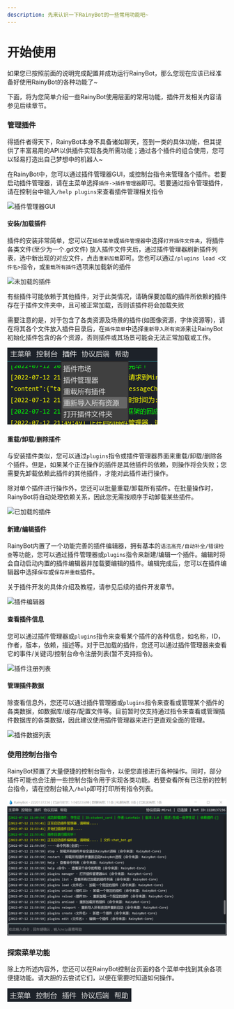 ```yaml
---
description: 先来认识一下RainyBot的一些常用功能吧~
---
```


# 开始使用

如果您已按照前面的说明完成配置并成功运行RainyBot，那么您现在应该已经准备好使用RainyBot的各种功能了\~

下面，将为您简单介绍一些RainyBot使用层面的常用功能，插件开发相关内容请参见后续章节。

### 管理插件

得插件者得天下，RainyBot本身不具备诸如聊天，签到一类的具体功能，但其提供了丰富易用的API以供插件实现各类所需功能；通过各个插件的组合使用，您可以轻易打造出自己梦想中的机器人\~

在RainyBot中，您可以通过插件管理器GUI，或控制台指令来管理各个插件。若要启动插件管理器，请在主菜单选择`插件->插件管理器`即可。若要通过指令管理插件，请在控制台中输入`/help plugins`来查看插件管理相关指令

![插件管理器GUI](../.gitbook/assets/plugin\_manager.png)

#### 安装/加载插件

插件的安装非常简单，您可以在`插件菜单`或`插件管理器`中选择`打开插件文件夹`，将插件各类文件(至少为一个.gd文件) 放入插件文件夹后，通过插件管理器刷新插件列表，选中新出现的对应文件，点击`重新加载`即可。您也可以通过`/plugins load <文件名>`指令，或`重载所有插件`选项来加载新的插件

![未加载的插件](../.gitbook/assets/plugin\_manager\_unloaded.png)

有些插件可能依赖于其他插件，对于此类情况，请确保要加载的插件所依赖的插件存在于插件文件夹中，且可被正常加载，否则该插件将会加载失败

需要注意的是，对于包含了各类资源及场景的插件(如图像资源，字体资源等)，请在将其各个文件放入插件目录后，在`插件菜单`中选择`重新导入所有资源`来让RainyBot初始化插件包含的各个资源，否则插件或其场景可能会无法正常加载或工作。

![重新导入所有资源](../.gitbook/assets/reimport.png)

#### 重载/卸载/删除插件

与安装插件类似，您可以通过`plugins`指令或插件管理器界面来重载/卸载/删除各个插件。但是，如果某个正在操作的插件是其他插件的依赖，则操作将会失败；您需要先卸载依赖此插件的其他插件，才能对此插件进行操作。

除对单个插件进行操作外，您还可以批量重载/卸载所有插件。在批量操作时，RainyBot将自动处理依赖关系，因此您无需按顺序手动卸载某些插件。

![已加载的插件](../.gitbook/assets/plugin\_manager\_loaded.png)

#### 新建/编辑插件

RainyBot内置了一个功能完善的插件编辑器，拥有基本的`语法高亮/自动补全/错误检查`等功能，您可以通过插件管理器或`plugins`指令来新建/编辑一个插件。编辑时将会自动启动内置的插件编辑器并加载要编辑的插件。编辑完成后，您可以在插件编辑器中选择`保存`或`保存并重载`插件。

关于插件开发的具体介绍及教程，请参见后续的插件开发章节。

![插件编辑器](../.gitbook/assets/plugin\_editor.png)

#### 查看插件信息

您可以通过插件管理器或`plugins`指令来查看某个插件的各种信息，如名称，ID，作者，版本，依赖，描述等。对于已加载的插件，您还可以通过插件管理器来查看它的事件/关键词/控制台命令注册列表(暂不支持指令)。

![插件注册列表](../.gitbook/assets/plugin\_register.png)

#### 管理插件数据

除查看信息外，您还可以通过插件管理器或`plugins`指令来查看或管理某个插件的各类数据，如数据库/缓存/配置文件等。目前暂时仅支持通过指令来查看或管理插件数据库的各类数据，因此建议使用插件管理器来进行更直观全面的管理。

![插件数据列表](../.gitbook/assets/plugin\_data.png)

### 使用控制台指令

RainyBot预置了大量便捷的控制台指令，以便您直接进行各种操作。同时，部分插件可能也会注册一些控制台指令用于实现各类功能。若要查看所有已注册的控制台指令，请在控制台输入`/help`即可打印所有指令列表。

![RainyBot控制台](../.gitbook/assets/console.png)

### 探索菜单功能

除上方所述内容外，您还可以在RainyBot控制台页面的各个菜单中找到其余各项便捷功能。请大胆的去尝试它们，以便在需要时知道如何操作。

![主菜单](../.gitbook/assets/menu.png)


